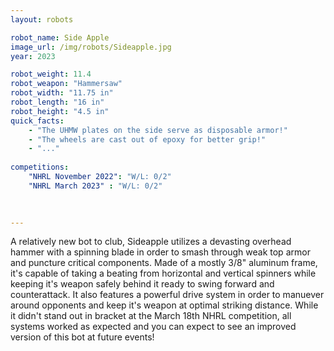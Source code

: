 ```yaml
---
layout: robots

robot_name: Side Apple 
image_url: /img/robots/Sideapple.jpg
year: 2023

robot_weight: 11.4
robot_weapon: "Hammersaw"
robot_width: "11.75 in"
robot_length: "16 in"
robot_height: "4.5 in"
quick_facts:
    - "The UHMW plates on the side serve as disposable armor!"
    - "The wheels are cast out of epoxy for better grip!"
    - "..."
    
competitions:
    "NHRL November 2022": "W/L: 0/2"
    "NHRL March 2023" : "W/L: 0/2"
    
    

---
```


A relatively new bot to club, Sideapple utilizes a devasting overhead hammer with a spinning blade in order to smash through weak top armor and puncture critical components. Made of a mostly 3/8" aluminum frame, it's capable of taking a beating from horizontal and vertical spinners while keeping it's weapon safely behind it ready to swing forward and counterattack. It also features a powerful drive system in order to manuever around opponents and keep it's weapon at optimal striking distance. While it didn't stand out in bracket at the March 18th NHRL competition, all systems worked as expected and you can expect to see an improved version of this bot at future events!



    
